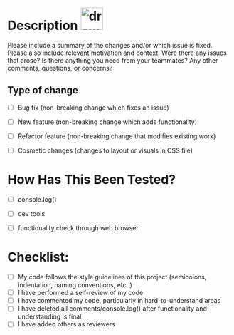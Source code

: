 # Description <img src="https://cdn190.picsart.com/232355564004212.png?type=webp&to=crop&r=256" alt="drawing" width="50"/>

Please include a summary of the changes and/or which issue is fixed. Please also include relevant
motivation and context. Were there any issues that arose? Is there anything you need from your teammates? Any other comments, questions, or concerns?


## Type of change

- [ ] Bug fix (non-breaking change which fixes an issue)
- [ ] New feature (non-breaking change which adds functionality)
- [ ] Refactor feature (non-breaking change that modifies existing work)
- [ ] Cosmetic changes (changes to layout or visuals in CSS file)


# How Has This Been Tested?

- [ ] console.log()
- [ ] dev tools
- [ ] functionality check through web browser



# Checklist:

- [ ] My code follows the style guidelines of this project (semicolons, indentation, naming conventions, etc..)
- [ ] I have performed a self-review of my code
- [ ] I have commented my code, particularly in hard-to-understand areas
- [ ] I have deleted all comments/console.log() after functionality and understanding is final
- [ ] I have added others as reviewers
